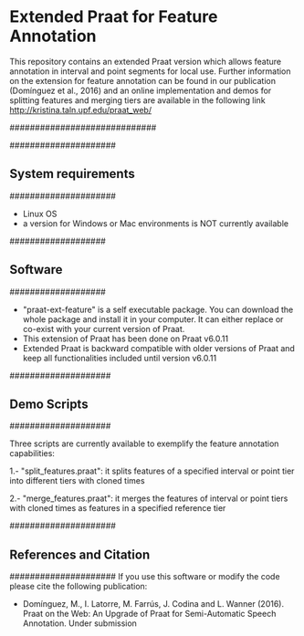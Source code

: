 # Extended Praat for Feature Annotation
This repository contains an extended Praat version which allows feature annotation in interval and point segments for local use.
Further information on the extension for feature annotation can be found in our publication (Domínguez et al., 2016) and an online implementation and demos for splitting features and merging tiers are available in the following link http://kristina.taln.upf.edu/praat_web/

#############################

#####################
## System requirements
#####################

- Linux OS 
- a version for Windows or Mac environments is NOT currently available


###################
## Software
###################

-  "praat-ext-feature" is a self executable package. You can download the whole package and install it in your computer. It can either replace or co-exist with your current version of Praat.
-  This extension of Praat has been done on Praat v6.0.11 
-  Extended Praat is backward compatible with older versions of Praat and keep all functionalities included until version v6.0.11

####################
## Demo Scripts
####################

Three scripts are currently available to exemplify the feature annotation capabilities:

1.- "split_features.praat": it splits features of a specified interval or point tier into different tiers with cloned times

2.- "merge_features.praat": it merges the features of interval or point tiers with cloned times as features in a specified reference tier


#####################
## References and Citation
#####################
If you use this software or modify the code please cite the following publication:

  - Domínguez, M., I. Latorre, M. Farrús, J. Codina and L. Wanner (2016). Praat on the Web: An Upgrade of Praat for Semi-Automatic Speech Annotation. Under submission
